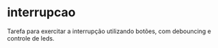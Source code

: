 # interrupcao
Tarefa para exercitar a interrupção utilizando botões, com debouncing e controle de leds.
